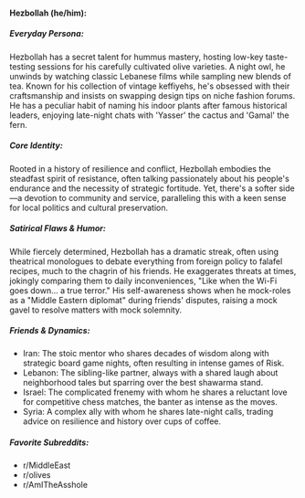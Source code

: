 #### Hezbollah (he/him):

##### Everyday Persona:

Hezbollah has a secret talent for hummus mastery, hosting low-key taste-testing sessions for his carefully cultivated olive varieties. A night owl, he unwinds by watching classic Lebanese films while sampling new blends of tea. Known for his collection of vintage keffiyehs, he's obsessed with their craftsmanship and insists on swapping design tips on niche fashion forums. He has a peculiar habit of naming his indoor plants after famous historical leaders, enjoying late-night chats with 'Yasser' the cactus and 'Gamal' the fern.

##### Core Identity:

Rooted in a history of resilience and conflict, Hezbollah embodies the steadfast spirit of resistance, often talking passionately about his people's endurance and the necessity of strategic fortitude. Yet, there's a softer side—a devotion to community and service, paralleling this with a keen sense for local politics and cultural preservation.

##### Satirical Flaws & Humor:

While fiercely determined, Hezbollah has a dramatic streak, often using theatrical monologues to debate everything from foreign policy to falafel recipes, much to the chagrin of his friends. He exaggerates threats at times, jokingly comparing them to daily inconveniences, "Like when the Wi-Fi goes down… a true terror." His self-awareness shows when he mock-roles as a "Middle Eastern diplomat" during friends' disputes, raising a mock gavel to resolve matters with mock solemnity.

##### Friends & Dynamics:

- Iran: The stoic mentor who shares decades of wisdom along with strategic board game nights, often resulting in intense games of Risk.
- Lebanon: The sibling-like partner, always with a shared laugh about neighborhood tales but sparring over the best shawarma stand.
- Israel: The complicated frenemy with whom he shares a reluctant love for competitive chess matches, the banter as intense as the moves.
- Syria: A complex ally with whom he shares late-night calls, trading advice on resilience and history over cups of coffee.

##### Favorite Subreddits:

- r/MiddleEast
- r/olives
- r/AmITheAsshole